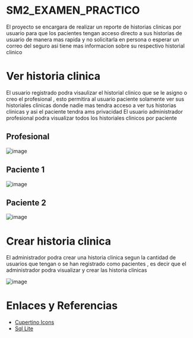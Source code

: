 # SM2_EXAMEN_PRACTICO

El proyecto se encargara de realizar un reporte de historias clinicas por usuario para que los pacientes tengan acceso directo a sus historias de usuario de manera mas rapida y no solicitarla en persona o esperar un correo del seguro asi tiene mas informacion sobre su respectivo historial clinico

# Ver historia clinica
El usuario registrado podra visaulizar el historial clinico que se le asigno o creo el profesional , esto permitira al usuario paciente solamente ver sus historiales clinicas donde nadie mas tendra acceso a ver tus historias clinicas y asi el paciente tendra ams privacidad
El usuario administrador profesional podra visualizar todos los historiales clinicos por paciente

## Profesional
![image](https://github.com/user-attachments/assets/028a1d64-3932-424c-84e3-18ed9b192833)

## Paciente 1
![image](https://github.com/user-attachments/assets/45b33a18-abb3-4b53-b221-70051a0f5a01)

## Paciente 2
![image](https://github.com/user-attachments/assets/4d27765e-b1c7-402c-9f85-1773a287143d)


# Crear historia clinica
El administrador podra crear una historia clinica segun la cantidad de usuarios que tengan o se han registrado como pacientes , es decir que el administrador podra visualizar y crear las historia clinicas

![image](https://github.com/user-attachments/assets/a3daf6f3-ed13-494c-b757-e1dd415a5a51)


# Enlaces y Referencias
- [Cupertino Icons](https://pub.dev/packages/cupertino_icons)
- [Sql Lite](https://www.sqlite.org/)



